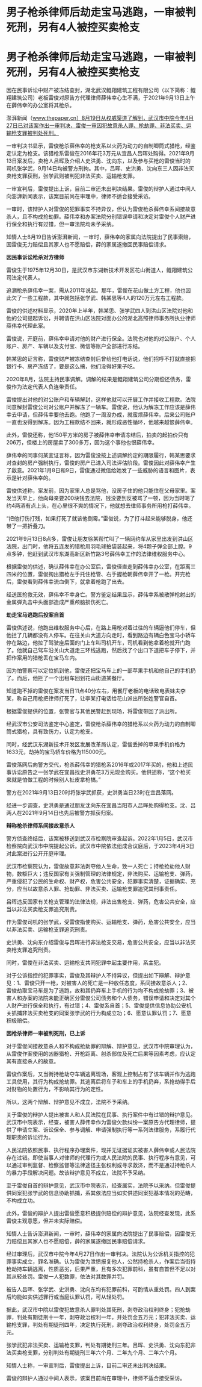 # 男子枪杀律师后劫走宝马逃跑，一审被判死刑，另有4人被控买卖枪支

# 男子枪杀律师后劫走宝马逃跑，一审被判死刑，另有4人被控买卖枪支

因在民事诉讼中财产被冻结查封，湖北武汉鲲翔建筑工程有限公司（以下简称：鲲翔建筑公司）老板雷俊对原告方代理律师薛伟幸心生不满，于2021年9月13日上午在薛伟幸的办公室将其枪杀。

澎湃新闻（www.thepaper.cn）8月19日从权威渠道了解到，武汉市中院今年4月27日已对该案作出一审判决，雷俊一审因犯故意杀人罪、抢劫罪、非法买卖、运输枪支罪被判处死刑。

一审判决书显示，雷俊枪杀薛伟幸的枪支系以火药为动力的自制唧筒式猎枪，经鉴定认定为枪支。该猎枪系雷俊在2016年花3万元从宜昌人吕晖处购得。2021年9月13日案发后，卖枪人吕晖及介绍人史洪勇、沈向东，以及参与买枪的雷俊当时的司机张学武，9月14日均被警方刑拘。其中，吕晖、史洪勇、沈向东三人因非法买卖枪支罪获刑，张学武则被判犯非法买卖、运输枪支罪。

一审宣判后，雷俊提出上诉，目前二审还未出判决结果。雷俊的辩护人通过中间人向澎湃新闻表示，该案目前尚在审理中，律师不适合接受采访。

一审时，该辩护人对雷俊的犯罪事实不持异议，但认为雷俊枪杀薛伟幸系间接故意杀人，且不构成抢劫罪。薛伟幸和办案法院分别错误申请和决定对雷俊个人财产进行保全和执行有过错，但一审法院均未予采纳。

知情人士8月19日告诉澎湃新闻，一审时，薛伟幸的家属向法院提出了民事索赔，因雷俊无力赔偿且其家人也不愿赔偿，薛的家属遂撤回民事赔偿请求。

**因民事诉讼枪杀对方律师**

雷俊生于1975年12月30日，是武汉市东湖新技术开发区花山街道人，鲲翔建筑公司法定代表人。

追溯枪杀薛伟幸一案，需从2011年说起。那年，雷俊在花山做土方工程，他也因此欠了一些工程款，其中就包括张学武、韩某思等4人的120万元左右工程款。

雷俊的供述材料显示，2020年上半年，韩某思、张学武四人到洪山区法院对他和他的公司提起诉讼，并聘请在洪山区法院对面办公的湖北高照律师事务所执业律师薛伟幸代理此案。

雷俊说，开庭前，薛伟幸申请对他的财产进行保全。法院也对他的对公账户、个人账户、房产、车辆以及支付宝、微信等账户全部进行冻结。

韩某思的证言称，雷俊财产被冻结查封后曾给他打电话说，他们招呼不打就直接把银行卡、房产冻结了，要是这么搞，他们没得好果子吃。

2020年8月，法院主持民事调解。调解的结果是鲲翔建筑公司分期偿还债务，雷俊作为法定代表人负连带责任。

雷俊提出对他的对公账户和车辆解封，这样他就可以开展工作并接收工程款。法院同意解封雷俊公司对公账户并解冻了一辆车。雷俊说，他认为解冻工作应该是薛伟幸去申请，但薛伟幸要他去跑。他跑了一周没办成，就蛮烦薛伟幸。后来公司账户一直也没得到解冻。因为工程款结不回来，就形成恶性循环，他越来越恨薛伟幸。

此外，雷俊还称，他150平方米的房子被薛伟幸申请冻结后，拍卖的起拍价只有206万，但楼上的房屋卖了300多万，因为这个事他也恨薛伟幸。

薛伟幸的同事何某宜证言称，因为雷俊没按上述调解约定的期限履行，韩某思要求对查封的房产强制执行，雷俊的房产已进入司法评估阶段。雷俊因此对薛伟幸产生了敌意。2021年1月8日和9日，雷俊通过微信给她发了一些威胁的语言和图片，表示是针对薛伟幸的。

雷俊供述称，案发前，因为家里人总是骂他，没房子住的他只能住在父母家里。案发当天早上，他向母亲要200块钱去法院，钱没要到反被骂了一顿，因为当时喝了约4两酒有点上头，在心里很不爽的情况下，他就想去律师事务所用枪打薛伟幸。

“把他打伤打残，如果打死了就该他倒霉。”雷俊说，为了打斗起来能够脱身，他还带了一把折叠刀。

2021年9月13日8点多，雷俊让朋友徐某帮忙叫了一辆网约车从家里出发到洪山区法院，出门时，他将五连发的猎枪用羽毛球拍袋装起来，将4颗子弹全部上膛。9点多钟，他赶到武汉市东湖高新区新竹路3号薛伟幸工作的法律维权服务中心。

根据雷俊的供述，确认薛伟幸在办公室后，雷俊径直走到薛伟幸办公室，在距离三四米的位置，雷俊掏出猎枪左手托住枪管、右手握枪朝薛伟幸开了一枪。开完枪后，雷俊看到薛伟幸流血倒下，就拿着枪跑了出去。

经送医抢救无效，薛伟幸不幸身亡。警方鉴定结果显示，薛伟幸系被散弹枪射出的金属弹丸击中头面部造成严重颅脑损伤死亡。

**劫走宝马逃跑后投案自首**

雷俊供述说，他跑出维权服务中心后，在路上用枪对着过往的车辆逼他们停车，但他拦了几辆都没有人停车。在往关山大道方向走时，看到路边有辆白色宝马小轿车停在路边，他拉了驾驶座后面的门上车叫司机开车，司机看到他拿着枪就开门跑了。他就自己驾车沿关山大道走三环线逃跑，然后找了个出口下道把车子停下，并把作案用的猎枪丢在宝马车内。

因为怕警察可以定位抓到他，雷俊还把宝马车上的一部苹果手机和他自己的手机扔了。而后，他拦了一个出租车回到花山街道某餐厅。

知道跑不掉的雷俊在案发当日11点40分左右，用餐厅老板的电话致电表妹夫李某，称自己用枪把律师打死了，让李某打电话给花山派出所张姓警官自首。

根据雷俊提供的位置，张警官与其他民警赶到现场，将雷俊带回了派出所。

经武汉市公安司法鉴定中心鉴定，雷俊枪杀薛伟幸的猎枪系以火药为动力的自制唧筒式猎枪，具有致伤力，认定为枪支。

同时，经武汉东湖新技术开发区发展改革局认定，雷俊丢掉的苹果手机价格为1633元，劫持的宝马轿车价格为115000元。

雷俊落网后向警方交代，枪杀薛伟幸的猎枪系2016年或2017年买的，他和上述民事诉讼原告之一张学武在宜昌找史洪勇花3万元现金购买。他供述称，“这个枪买来就是怕做工程的时候别人扯皮拿枪搞。”

警方在2021年9月13日20时将张学武抓获，史洪勇当日23时在宜昌落网。

经进一步调查，史洪勇是通过朋友沈向东在宜昌当阳市人吕晖处购得枪支。沈、吕两人在2021年9月14日也先后被警方抓获归案。

**辩称枪杀律师系间接故意杀人**

警方侦查终结后，该案被移送到武汉市检察院审查起诉。2022年1月5日，武汉市检察院向武汉市中院提起公诉。武汉市中院依法组成合议庭后，于2023年4月3日对此案进行公开开庭审理。

武汉市检察院认为，雷俊故意非法剥夺他人生命，致一人死亡；持枪抢劫他人财物，数额巨大；违反国家有关强制管理的法律规定，非法购买、运输枪支、弹药，严重侵犯了公民的生命权、财产权，危害公共安全，犯罪事实清楚，证据确实、充分，应当以故意杀人罪、抢劫罪、非法买卖、运输枪支罪追究其刑事责任。

吕晖违反国家有关枪支管理的法律法规，非法出售枪支、弹药，危害公共安全，应当以非法买卖枪支罪追究刑责。

作为雷俊司机的张学武，受雷俊指使购买、运输枪支、弹药，危害公共安全，应当以非法买卖、运输枪支罪追究刑责。

史洪勇、沈向东介绍雷俊与吕晖进行非法枪支交易，危害公共安全，应当以非法买卖枪支罪追究刑责。

同时，雷俊在非法买卖、运输枪支共同犯罪中起主要作用，系主犯。

对于公诉指控的犯罪事实，雷俊及其辩护人不持异议，但提出如下辩解、辩护意见：1、雷俊只开一枪，对被害人的死亡是一种放任态度，系间接故意杀人；2、雷俊劫取宝马车是为了逃跑，故和其扔弃车上手机的行为均不构成抢劫罪；3、被害人和办案的法院未能正确区分雷俊公司债务和个人债务，错误申请和决定对其个人财产进行保全和执行，有过错；4、雷俊系自首；5、雷俊提供信息协助公安机关抓捕非法买卖枪支的同案张学武的行为构成立功；6、愿意认罪认罚；7、愿意积极赔偿。

**因枪杀律师一审被判死刑，已上诉**

对于雷俊间接故意杀人和不构成抢劫罪的辩解、辩护意见，武汉市中院审理认为，从雷俊作案使用的凶器猎枪、开枪距离、射杀部位及死亡后果等因素考虑，应认定其有直接杀人的故意。

雷俊作案后，又当街持枪劫夺车辆逃离现场，客观上控制占有了该车辆并作为逃跑工具使用，其行为构成抢劫罪。其逃离后将车子和车上的手机扔弃，系抢劫得手后对财物的处置行为，不影响其行为的定性。

所以，这两个辩解、辩护意见不成立，法院不予采纳。

关于雷俊的辩护人提出被害人和人民法院在民事、执行案件中有过错的辩护意见。武汉市中院表示，经查，被害人薛伟幸作为雷俊欠款纠纷一案原告方代理律师，提供了申请立案、诉讼保全、参与调解、申请强制执行等一系列法律服务，系履行代理职责的诉讼行为。

人民法院依照民事、执行程序办理案件，现并无证据证实被害人薛伟幸或人民法院存在过错。即使当事人对律师的代理行为或人民法院的民事、执行程序有意见，可以通过审判监督、检察监督等法律途径主张权利或寻求救济，而不是通过持枪杀人的暴力手段解决问题。故该辩护意见不成立，法院不予采纳。

至于雷俊自首的辩护意见，武汉市中院表示，经查属实，法院予以采纳。但雷俊提供同案犯张学武的信息协助抓捕，系其依法应当如实供述同案犯基本情况的范畴，不构成立功。

此外，雷俊的辩护人提出雷俊愿意积极提供赔偿的辩护意见，法院经查发现，此系雷俊主观意愿，但并未实际赔偿。

知情人士告诉澎湃新闻，一审时，薛伟幸的家属向法院提出了民事赔偿，因雷俊无力赔偿且其家人也不愿赔偿，薛的家属遂撤回民事赔偿请求。

经过审理后，武汉市中院今年4月27日作出一审判决。法院认为公诉机关指控的犯罪事实成立，罪名准确。认为雷俊为泄愤报复他人，公然持枪杀人，作案后当街持枪劫持车辆逃离，性质恶劣，后果严重，且有多次犯罪前科，虽有自首但不足以对其从轻处罚。雷俊一人犯数罪，依法对其数罪并罚。

被告人吕晖、张学武、史洪勇、沈向东均有犯罪前科，可酌情从重处罚。四人到案后均能如实供述罪行或当庭认罪认罚，可从轻处罚。

据此，武汉市中院以雷俊犯故意杀人罪判处其死刑，剥夺政治权利终身；犯抢劫罪，判处有期徒刑十一年，剥夺政治权利一年，并处罚金五万元；犯非法买卖、运输枪支罪，判处有期徒刑四年，决定执行死刑，剥夺政治权利终身，处罚金五万元。

张学武犯非法买卖、运输枪支罪，判处有期徒刑三年。吕晖、史洪勇、沈向东犯非法买卖枪支罪，分别判处有期徒刑三年六个月、二年九个月、二年六个月。

知情人士称，一审宣判后，雷俊提出上诉，目前二审还未出判决结果。

雷俊的辩护人通过中间人表示，该案目前尚在审理中，律师不适合接受采访。

